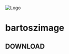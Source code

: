 ![Logo](https://xiconeditor.com/IconFromStorage.ashx?Name=9bc83bf7-3ee2-4a32-8f87-c984a48ab147.ico)
# bartoszimage
## DOWNLOAD
